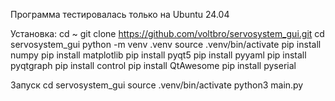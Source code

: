 Программа тестировалась только на Ubuntu 24.04

Установка:
cd ~
git clone https://github.com/voltbro/servosystem_gui.git
cd servosystem_gui
python -m venv .venv
source .venv/bin/activate
pip install numpy
pip install matplotlib
pip install pyqt5
pip install pyyaml
pip install pyqtgraph
pip install control
pip install QtAwesome
pip install pyserial

Запуск
cd servosystem_gui
source .venv/bin/activate 
python3 main.py